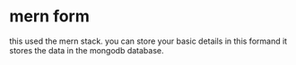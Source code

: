 # mern form
this used the mern stack. you can store your basic details in this formand it stores the data in the mongodb database.
